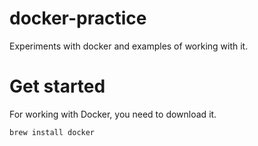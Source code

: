 # docker-practice
Experiments with docker and examples of working with it.

# Get started
For working with Docker, you need to download it.
```
brew install docker
```

